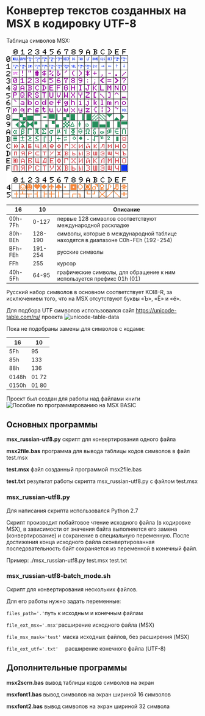 # Конвертер текстов созданных на MSX в кодировку UTF-8
Таблица символов MSX:

![Таблица символов MSX](msx_font-russian.png)

   16   |    10   | Описание 
--------| ------- | ---------------------------------------------------------------------------------
00h-7Fh | 0-127   | первые 128 символов соответствуют международной раскладке
80h-BEh | 128-190 | символы, которые в международной таблице находятся в диапазоне C0h-FEh (192-254)
BFh-FEh | 191-254 | русские символы
FFh     | 255     | курсор
40h-5Fh | 64-95   | графические символы, для обращение к ним используется префикс 01h (01)

Русский набор символов в основном соответствует KOI8-R, за исключением того, что на MSX отсутствуют буквы «Ъ», «Ё» и «ё». 

Для подбора UTF символов использовался сайт https://unicode-table.com/ru/ проекта ![unicode-table-data](https://github.com/unicode-table/unicode-table-data)

Пока не подобраны замены для символов с кодами:

 16    |   10 
------ | ------
5Fh    | 95
85h    | 133
88h    | 136
0148h  | 01 72
0150h  | 01 80

Проект был создан для работы над файлами книги ![Пособие по программированию на MSX BASIC](https://github.com/mr-GreyWolf/MSX-BASIC-Programming-Guide-Russian)

## Основных программы
**msx_russian-utf8.py** скрипт для конвертирования одного файла

**msx2file.bas** программа для вывода таблицы кодов символов в файл test.msx

**test.msx** файл созданный программой msx2file.bas

**test.txt** результат работы скрипта msx_russian-utf8.py с файлом test.msx

### msx_russian-utf8.py
Для написания скрипта использовался Python 2.7

Скрипт производит побайтовое чтение исходного файла (в кодировке MSX), в зависимости от значения байта выполняется его замена (конвертирование) и сохранение в специальную переменную. После достижения конца исходного файла сконвертированная последовательность байт сохраняется из переменной в конечный файл.

Пример: ./msx_russian-utf8.py test.msx test.txt

### msx_russian-utf8-batch_mode.sh
Скрипт для конвертирования нескольких файлов.

Для его работы нужно задать переменные:

` files_path='.' `путь к исходным и конечным файлам

` file_ext_msx='.msx' `расширение исходного файла (MSX)

` file_msx_mask='test' `	маска исходных файлов, без расширения (MSX)

` file_ext_utf='.txt'	` расширение конечного файла (UTF-8)

## Дополнительные программы

**msx2scrn.bas** вывод таблицы кодов символов на экран

**msxfont1.bas** вывод символов на экран шириной 16 символов

**msxfont2.bas** вывод символов на экран шириной 32 символа

